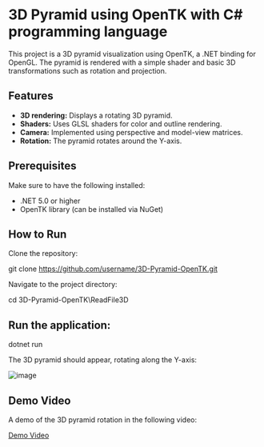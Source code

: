# 3D Pyramid using OpenTK with C# programming language

This project is a 3D pyramid visualization using OpenTK, a .NET binding for OpenGL. The pyramid is rendered with a simple shader and basic 3D transformations such as rotation and projection.

## Features
- **3D rendering:** Displays a rotating 3D pyramid.
- **Shaders:** Uses GLSL shaders for color and outline rendering.
- **Camera:** Implemented using perspective and model-view matrices.
- **Rotation:** The pyramid rotates around the Y-axis.

## Prerequisites
Make sure to have the following installed:
- .NET 5.0 or higher
- OpenTK library (can be installed via NuGet)

## How to Run

   Clone the repository:
   
   git clone https://github.com/username/3D-Pyramid-OpenTK.git

   Navigate to the project directory:
 
   cd 3D-Pyramid-OpenTK\ReadFile3D

## Run the application:
dotnet run

The 3D pyramid should appear, rotating along the Y-axis:

![image](https://github.com/user-attachments/assets/93941d34-fd2b-40f7-9bed-ed02e836685f)

## Demo Video
A demo of the 3D pyramid rotation in the following video:

[Demo Video](https://www.youtube.com/watch?v=sKQjmP1EdRs)

